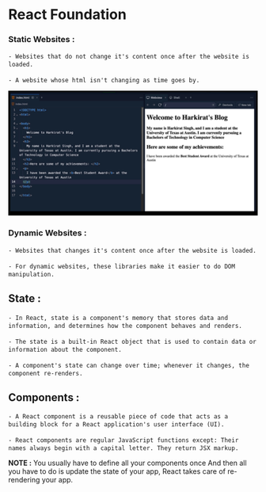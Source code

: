 # React Foundation

### Static Websites : 
    - Websites that do not change it's content once after the website is loaded.

    - A website whose html isn't changing as time goes by.
<img src="./assets/Pic-1.png" />

### Dynamic Websites : 
    - Websites that changes it's content once after the website is loaded.

    - For dynamic websites, these libraries make it easier to do DOM manipulation.

## State : 
    - In React, state is a component's memory that stores data and information, and determines how the component behaves and renders.

    - The state is a built-in React object that is used to contain data or information about the component. 
    
    - A component's state can change over time; whenever it changes, the component re-renders.

## Components : 
    - A React component is a reusable piece of code that acts as a building block for a React application's user interface (UI).

    - React components are regular JavaScript functions except: Their names always begin with a capital letter. They return JSX markup.

__NOTE :__ You usually have to define all your components once And then all you have to do is update the state of your app, React takes care of re-rendering your app.